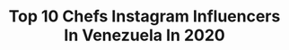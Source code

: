 ---
title: Top 10 Chefs Instagram Influencers In Venezuela In 2020
description: >-
  Find top chefs Instagram influencers in Venezuela in 2020. Most popular hashtags: #chef #caracas #pollo #embarazo.
platform: Instagram
profiles:
  - username: "sabrinasalemi"
    fullname: >-
      Sabrina
    location: "Venezuela"
    followers: 1139634
    engagement: 140
    commentsToLikes: 0.017334
    id: ck15qssjh4gn70i19a54llzpy
    verified: true
    hashtags: "#qu, #bailandoconlasextrellas, #sol, #playa"
  - username: "ray_hevia"
    fullname: >-
      RAY HEVIA | Cocinero / Cook
    location: "Venezuela"
    followers: 17271
    engagement: 314
    commentsToLikes: 0.107123
    id: ck6tsv7nh70op0j71oah6m97e
    verified: false
    hashtags: "#valentines, #fruto, #seafood, #platingart"
  - username: "daniel_chique"
    fullname: >-
      Daniel Chique
    location: "Venezuela"
    followers: 7087
    engagement: 508
    commentsToLikes: 0.091882
    id: ck5hgfodk2j0s0i11qd8oci2t
    verified: false
    hashtags: "#lecheria, #realbread, #bread, #foodphotography"
  - username: "deimytaa"
    fullname: >-
      ✨🦄𝒟𝑒𝒾𝓂𝒶 ℬ𝒶𝓇𝓇𝒾𝑜𝓈🐚🏝
    location: "Venezuela"
    followers: 52385
    engagement: 186
    commentsToLikes: 0.009146
    id: ckap666k4eke30i78q7p447w8
    verified: false
    hashtags: ""
  - username: "adalbertolrr"
    fullname: >-
      Adalberto Luis Rodriguez
    location: "Venezuela"
    followers: 28824
    engagement: 111
    commentsToLikes: 0.039012
    id: ck5zx0n9d74240i14neha5aqo
    verified: false
    hashtags: "#pastegum, #pastry, #reflexiones, #hoteles"
  - username: "aprendoasermama"
    fullname: >-
      María Mercedes Socorro
    location: "Venezuela"
    followers: 51030
    engagement: 79
    commentsToLikes: 0.090823
    id: ck1377l6ia6yh0i19qxjf940q
    verified: false
    hashtags: "#cesarea, #zulia, #tareas, #pediatray"
  - username: "morellafitness"
    fullname: >-
      Morella Potolicchio Villalba
    location: "Venezuela"
    followers: 38533
    engagement: 225
    commentsToLikes: 0.117154
    id: ck15sckg2cbp50i19o02ptrgu
    verified: false
    hashtags: "#embarazo, #happymothersday, #ecobio, #healthybaby"
  - username: "chefcanelon"
    fullname: >-
      Armando Canelon
    location: "Venezuela"
    followers: 15413
    engagement: 183
    commentsToLikes: 0.076727
    id: ck5hcq9mxjenw0i11ii08af95
    verified: false
    hashtags: "#cuyagua, #procesos, #tribumak, #naiboa"
  - username: "merlingessen"
    fullname: >-
      Merlín Gessen Pantin
    location: "Venezuela"
    followers: 52611
    engagement: 108
    commentsToLikes: 0.104778
    id: ck5ch3z8yq2m20i11nrsz65vl
    verified: false
    hashtags: "#metas, #yoga, #family, #salud"
---
